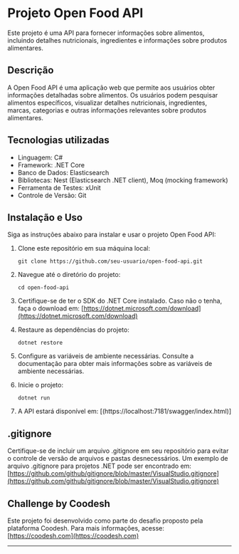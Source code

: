 # Projeto Open Food API

Este projeto é uma API para fornecer informações sobre alimentos, incluindo detalhes nutricionais, ingredientes e informações sobre produtos alimentares.

## Descrição

A Open Food API é uma aplicação web que permite aos usuários obter informações detalhadas sobre alimentos. Os usuários podem pesquisar alimentos específicos, visualizar detalhes nutricionais, ingredientes, marcas, categorias e outras informações relevantes sobre produtos alimentares.

## Tecnologias utilizadas

- Linguagem: C#
- Framework: .NET Core
- Banco de Dados: Elasticsearch
- Bibliotecas: Nest (Elasticsearch .NET client), Moq (mocking framework)
- Ferramenta de Testes: xUnit
- Controle de Versão: Git

## Instalação e Uso

Siga as instruções abaixo para instalar e usar o projeto Open Food API:

1. Clone este repositório em sua máquina local:
   ```
   git clone https://github.com/seu-usuario/open-food-api.git
   ```

2. Navegue até o diretório do projeto:
   ```
   cd open-food-api
   ```

3. Certifique-se de ter o SDK do .NET Core instalado. Caso não o tenha, faça o download em: [https://dotnet.microsoft.com/download](https://dotnet.microsoft.com/download)

4. Restaure as dependências do projeto:
   ```
   dotnet restore
   ```

5. Configure as variáveis de ambiente necessárias. Consulte a documentação para obter mais informações sobre as variáveis de ambiente necessárias.

6. Inicie o projeto:
   ```
   dotnet run
   ```

7. A API estará disponível em: [(https://localhost:7181/swagger/index.html)]

## .gitignore

Certifique-se de incluir um arquivo .gitignore em seu repositório para evitar o controle de versão de arquivos e pastas desnecessários. Um exemplo de arquivo .gitignore para projetos .NET pode ser encontrado em: [https://github.com/github/gitignore/blob/master/VisualStudio.gitignore](https://github.com/github/gitignore/blob/master/VisualStudio.gitignore)

## Challenge by Coodesh

Este projeto foi desenvolvido como parte do desafio proposto pela plataforma Coodesh. Para mais informações, acesse: [https://coodesh.com](https://coodesh.com)

---
